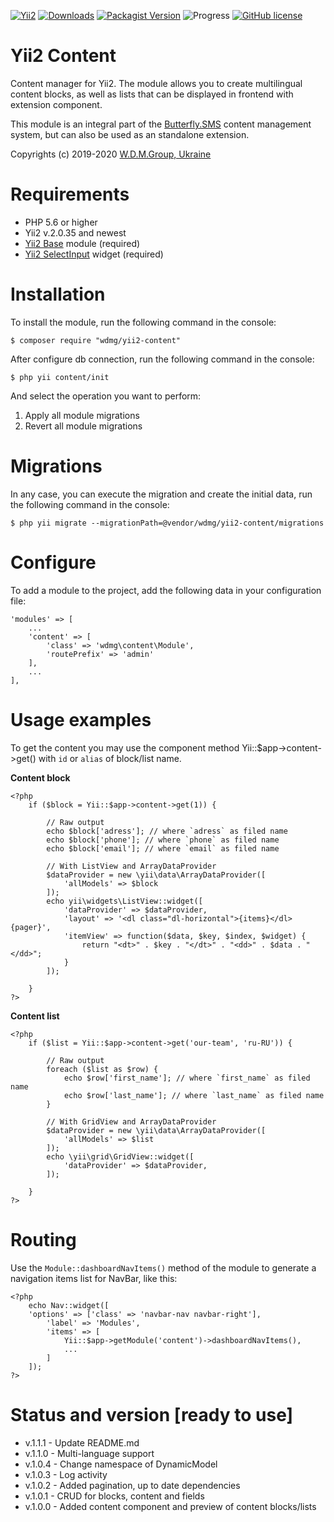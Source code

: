 [![Yii2](https://img.shields.io/badge/required-Yii2_v2.0.35-blue.svg)](https://packagist.org/packages/yiisoft/yii2)
[![Downloads](https://img.shields.io/packagist/dt/wdmg/yii2-content.svg)](https://packagist.org/packages/wdmg/yii2-content)
[![Packagist Version](https://img.shields.io/packagist/v/wdmg/yii2-content.svg)](https://packagist.org/packages/wdmg/yii2-content)
![Progress](https://img.shields.io/badge/progress-ready_to_use-green.svg)
[![GitHub license](https://img.shields.io/github/license/wdmg/yii2-content.svg)](https://github.com/wdmg/yii2-content/blob/master/LICENSE)

# Yii2 Content
Content manager for Yii2.
The module allows you to create multilingual content blocks, as well as lists that can be displayed in frontend with extension component.

This module is an integral part of the [Butterfly.SMS](https://butterflycms.com/) content management system, but can also be used as an standalone extension.

Copyrights (c) 2019-2020 [W.D.M.Group, Ukraine](https://wdmg.com.ua/)

# Requirements 
* PHP 5.6 or higher
* Yii2 v.2.0.35 and newest
* [Yii2 Base](https://github.com/wdmg/yii2-base) module (required)
* [Yii2 SelectInput](https://github.com/wdmg/yii2-selectinput) widget (required)

# Installation
To install the module, run the following command in the console:

`$ composer require "wdmg/yii2-content"`

After configure db connection, run the following command in the console:

`$ php yii content/init`

And select the operation you want to perform:
  1) Apply all module migrations
  2) Revert all module migrations

# Migrations
In any case, you can execute the migration and create the initial data, run the following command in the console:

`$ php yii migrate --migrationPath=@vendor/wdmg/yii2-content/migrations`

# Configure
To add a module to the project, add the following data in your configuration file:

    'modules' => [
        ...
        'content' => [
            'class' => 'wdmg\content\Module',
            'routePrefix' => 'admin'
        ],
        ...
    ],


# Usage examples
To get the content you may use the component method Yii::$app->content->get() with `id` or `alias` of block/list name.

**Content block**

    <?php
        if ($block = Yii::$app->content->get(1)) {
            
            // Raw output
            echo $block['adress']; // where `adress` as filed name
            echo $block['phone']; // where `phone` as filed name
            echo $block['email']; // where `email` as filed name
            
            // With ListView and ArrayDataProvider
            $dataProvider = new \yii\data\ArrayDataProvider([
                'allModels' => $block
            ]);
            echo yii\widgets\ListView::widget([
                'dataProvider' => $dataProvider,
                'layout' => '<dl class="dl-horizontal">{items}</dl>{pager}',
                'itemView' => function($data, $key, $index, $widget) {
                    return "<dt>" . $key . "</dt>" . "<dd>" . $data . "</dd>";
                }
            ]);
            
        }
    ?>

**Content list**

    <?php
        if ($list = Yii::$app->content->get('our-team', 'ru-RU')) {
            
            // Raw output
            foreach ($list as $row) {
                echo $row['first_name']; // where `first_name` as filed name
                echo $row['last_name']; // where `last_name` as filed name
            }
            
            // With GridView and ArrayDataProvider
            $dataProvider = new \yii\data\ArrayDataProvider([
                'allModels' => $list
            ]);
            echo \yii\grid\GridView::widget([
                'dataProvider' => $dataProvider,
            ]);
            
        }
    ?>

# Routing
Use the `Module::dashboardNavItems()` method of the module to generate a navigation items list for NavBar, like this:

    <?php
        echo Nav::widget([
        'options' => ['class' => 'navbar-nav navbar-right'],
            'label' => 'Modules',
            'items' => [
                Yii::$app->getModule('content')->dashboardNavItems(),
                ...
            ]
        ]);
    ?>

# Status and version [ready to use]
* v.1.1.1 - Update README.md
* v.1.1.0 - Multi-language support
* v.1.0.4 - Change namespace of DynamicModel
* v.1.0.3 - Log activity
* v.1.0.2 - Added pagination, up to date dependencies
* v.1.0.1 - CRUD for blocks, content and fields
* v.1.0.0 - Added content component and preview of content blocks/lists